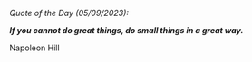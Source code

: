 *Quote of the Day (05/09/2023):*

_**If you cannot do great things, do small things in a great way.**_

Napoleon Hill